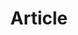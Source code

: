 ---
title: "Article"
description: ""
slug: "article"
image: "lilartsy-333oj7zFsdg-unsplash_sm.jpg"
style:
    background: "#2a9d8f"
    color: "#fff"
---